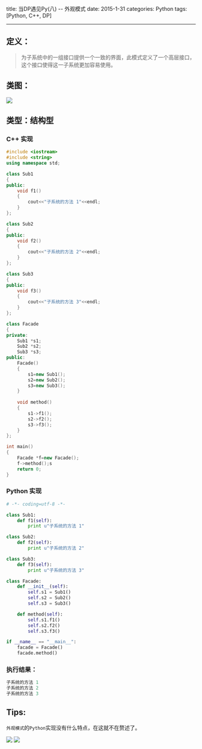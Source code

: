 title: 当DP遇见Py(八) -- 外观模式
date: 2015-1-31
categories: Python
tags: [Python, C++, DP]

---

## 定义：
> 为子系统中的一组接口提供一个一致的界面，此模式定义了一个高层接口，这个接口使得这一子系统更加容易使用。

## 类图：
![][1]

## 类型：结构型

<!-- more -->

### C++ 实现
```C++
#include <iostream>
#include <string>
using namespace std;

class Sub1
{
public:
	void f1()
	{
		cout<<"子系统的方法 1"<<endl;
	}
};

class Sub2
{
public:
	void f2()
	{
		cout<<"子系统的方法 2"<<endl;
	}
};

class Sub3
{
public:
	void f3()
	{
		cout<<"子系统的方法 3"<<endl;
	}
};

class Facade
{
private:
	Sub1 *s1;
	Sub2 *s2;
	Sub3 *s3;
public:
	Facade()
	{
		s1=new Sub1();
		s2=new Sub2();
		s3=new Sub3();
	}
	
	void method()
	{
		s1->f1();
		s2->f2();
		s3->f3();
	}
};

int main()
{
	Facade *f=new Facade();
	f->method();s
	return 0;
}
```

### Python 实现
```python
# -*- coding=utf-8 -*-

class Sub1:
    def f1(self):
        print u"子系统的方法 1"

class Sub2:
    def f2(self):
        print u"子系统的方法 2"

class Sub3:
    def f3(self):
        print u"子系统的方法 3"

class Facade:
    def __init__(self):
        self.s1 = Sub1()
        self.s2 = Sub2()
        self.s3 = Sub3()

    def method(self):
        self.s1.f1()
        self.s2.f2()
        self.s3.f3()

if __name__ == "__main__":
    facade = Facade()
    facade.method()
```

### 执行结果：
```python
子系统的方法 1
子系统的方法 2
子系统的方法 3
```

## Tips:
`外观模式`的`Python`实现没有什么特点，在这就不在赘述了。

![][2]
![][3]


  [1]: http://images.cnblogs.com/cnblogs_com/wuyuegb2312/468244/o_ch8.%E5%A4%96%E8%A7%82%E6%A8%A1%E5%BC%8F.png
  [2]: http://zj.sinaimg.cn/2012/0713/S64582T1342155984801.jpg
  [3]: http://www.pp3.cn/uploads/allimg/111215/1116342X6-3.jpg